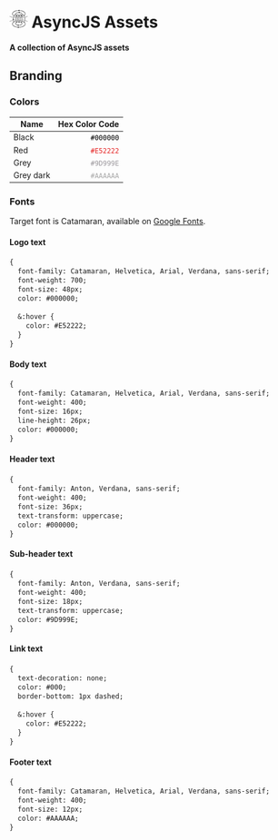 # ![Async Logo](https://raw.githubusercontent.com/asyncjs/assets/master/branding/logo/async-logo-32x32.png) AsyncJS Assets

**A collection of AsyncJS assets**

## Branding

### Colors

| Name      | Hex Color Code                              |
|-----------|--------------------------------------------:|
| Black     | <code style="color:#000;">#000000</code>       |
| Red       | <code style="color:#e52222;">#E52222</code> |
| Grey      | <code style="color:#9d999e;">#9D999E</code> |
| Grey dark | <code style="color:#aaa;">#AAAAAA</code>       |

### Fonts

Target font is Catamaran, available on [Google Fonts](https://fonts.google.com/specimen/Catamaran).

#### Logo text

```less
{
  font-family: Catamaran, Helvetica, Arial, Verdana, sans-serif;
  font-weight: 700;
  font-size: 48px;
  color: #000000;

  &:hover {
    color: #E52222;
  }
}
```

#### Body text

```less
{
  font-family: Catamaran, Helvetica, Arial, Verdana, sans-serif;
  font-weight: 400;
  font-size: 16px;
  line-height: 26px;
  color: #000000;
}
```

#### Header text

```less
{
  font-family: Anton, Verdana, sans-serif;
  font-weight: 400;
  font-size: 36px;
  text-transform: uppercase;
  color: #000000;
}
```

#### Sub-header text

```less
{
  font-family: Anton, Verdana, sans-serif;
  font-weight: 400;
  font-size: 18px;
  text-transform: uppercase;
  color: #9D999E;
}
```

#### Link text

```less
{
  text-decoration: none;
  color: #000;
  border-bottom: 1px dashed;

  &:hover {
    color: #E52222;
  }
}
```

#### Footer text

```less
{
  font-family: Catamaran, Helvetica, Arial, Verdana, sans-serif;
  font-weight: 400;
  font-size: 12px;
  color: #AAAAAA;
}
```
